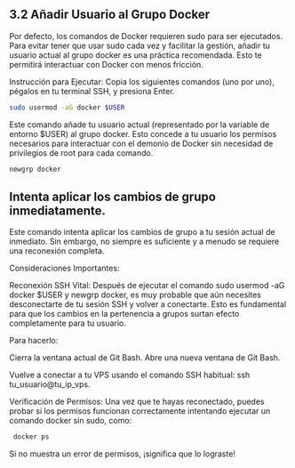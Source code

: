 ## 3.2 Añadir Usuario al Grupo Docker
Por defecto, los comandos de Docker requieren sudo para ser ejecutados. Para evitar tener que usar sudo cada vez y facilitar la gestión, añadir tu usuario actual al grupo docker es una práctica recomendada. Esto te permitirá interactuar con Docker con menos fricción.

Instrucción para Ejecutar: Copia los siguientes comandos (uno por uno), pégalos en tu terminal SSH, y presiona Enter.

```bash
sudo usermod -aG docker $USER
```

Este comando añade tu usuario actual (representado por la variable de entorno $USER) al grupo docker. Esto concede a tu usuario los permisos necesarios para interactuar con el demonio de Docker sin necesidad de privilegios de root para cada comando.

```bash
newgrp docker
```

## Intenta aplicar los cambios de grupo inmediatamente.
Este comando intenta aplicar los cambios de grupo a tu sesión actual de inmediato. Sin embargo, no siempre es suficiente y a menudo se requiere una reconexión completa.

Consideraciones Importantes:

Reconexión SSH Vital: Después de ejecutar el comando sudo usermod -aG docker $USER y newgrp docker, es muy probable que aún necesites desconectarte de tu sesión SSH y volver a conectarte. Esto es fundamental para que los cambios en la pertenencia a grupos surtan efecto completamente para tu usuario. 

Para hacerlo:

Cierra la ventana actual de Git Bash.
Abre una nueva ventana de Git Bash.

Vuelve a conectar a tu VPS usando el comando SSH habitual: ssh tu_usuario@tu_ip_vps.

Verificación de Permisos: Una vez que te hayas reconectado, puedes probar si los permisos funcionan correctamente intentando ejecutar un comando docker sin sudo, como:

```bash
 docker ps
```

Si no muestra un error de permisos, ¡significa que lo lograste!
